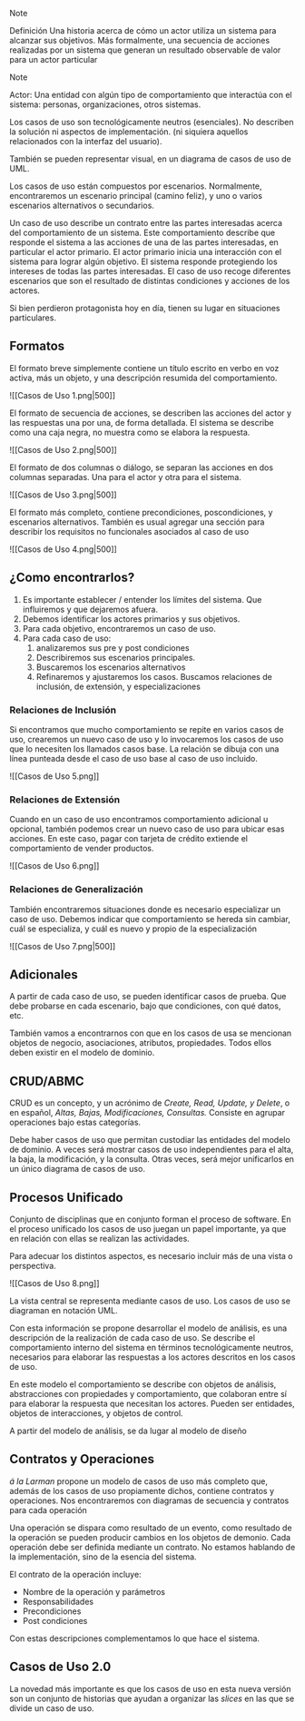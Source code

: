 > [!note]
> Definición Una historia acerca de cómo un actor utiliza un sistema para alcanzar sus objetivos. Más formalmente, una secuencia de acciones realizadas por un sistema que generan un resultado observable de valor para un actor particular

> [!note]
> Actor: Una entidad con algún tipo de comportamiento que interactúa con el sistema: personas, organizaciones, otros sistemas.

Los casos de uso son tecnológicamente neutros (esenciales). No describen la solución ni aspectos de implementación. (ni siquiera aquellos relacionados con la interfaz del usuario).

También se pueden representar visual, en un diagrama de casos de uso de UML.

Los casos de uso están compuestos por escenarios. Normalmente, encontraremos un escenario principal (camino feliz), y uno o varios escenarios alternativos o secundarios.

Un caso de uso describe un contrato entre las partes interesadas acerca del comportamiento de un sistema. Este comportamiento describe que responde el sistema a las acciones de una de las partes interesadas, en particular el actor primario. El actor primario inicia una interacción con el sistema para lograr algún objetivo. El sistema responde protegiendo los intereses de todas las partes interesadas. El caso de uso recoge diferentes escenarios que son el resultado de distintas condiciones y acciones de los actores.

Si bien perdieron protagonista hoy en día, tienen su lugar en situaciones particulares.

## Formatos

El formato breve simplemente contiene un título escrito en verbo en voz activa, más un objeto, y una descripción resumida del comportamiento.

![[Casos de Uso 1.png|500]]

El formato de secuencia de acciones, se describen las acciones del actor y las respuestas una por una, de forma detallada. El sistema se describe como una caja negra, no muestra como se elabora la respuesta.

![[Casos de Uso 2.png|500]]

El formato de dos columnas o diálogo, se separan las acciones en dos columnas separadas. Una para el actor y otra para el sistema.

![[Casos de Uso 3.png|500]]

El formato más completo, contiene precondiciones, poscondiciones, y escenarios alternativos. También es usual agregar una sección para describir los requisitos no funcionales asociados al caso de uso

![[Casos de Uso 4.png|500]]

## ¿Como encontrarlos?

1. Es importante establecer / entender los límites del sistema. Que influiremos y que dejaremos afuera.
2. Debemos identificar los actores primarios y sus objetivos.
3. Para cada objetivo, encontraremos un caso de uso.
4. Para cada caso de uso:
	1. analizaremos sus pre y post condiciones
	2. Describiremos sus escenarios principales.
	3. Buscaremos los escenarios alternativos
	4. Refinaremos y ajustaremos los casos. Buscamos relaciones de inclusión, de extensión, y especializaciones

### Relaciones de Inclusión

Si encontramos que mucho comportamiento se repite en varios casos de uso, crearemos un nuevo caso de uso y lo invocaremos los casos de uso que lo necesiten los llamados casos base. La relación se dibuja con una línea punteada desde el caso de uso base al caso de uso incluido.

![[Casos de Uso 5.png]]

### Relaciones de Extensión

Cuando en un caso de uso encontramos comportamiento adicional u opcional, también podemos crear un nuevo caso de uso para ubicar esas acciones. En este caso, pagar con tarjeta de crédito extiende el comportamiento de vender productos.

![[Casos de Uso 6.png]]

### Relaciones de Generalización

También encontraremos situaciones donde es necesario especializar un caso de uso. Debemos indicar que comportamiento se hereda sin cambiar, cuál se especializa, y cuál es nuevo y propio de la especialización

![[Casos de Uso 7.png|500]]

## Adicionales

A partir de cada caso de uso, se pueden identificar casos de prueba. Que debe probarse en cada escenario, bajo que condiciones, con qué datos, etc.

También vamos a encontrarnos con que en los casos de usa se mencionan objetos de negocio, asociaciones, atributos, propiedades. Todos ellos deben existir en el modelo de dominio.

## CRUD/ABMC

CRUD es un concepto, y un acrónimo de *Create, Read, Update, y Delete*, o en español, *Altas, Bajas, Modificaciones, Consultas.* Consiste en agrupar operaciones bajo estas categorías.

Debe haber casos de uso que permitan custodiar las entidades del modelo de dominio. A veces será mostrar casos de uso independientes para el alta, la baja, la modificación, y la consulta. Otras veces, será mejor unificarlos en un único diagrama de casos de uso.

## Procesos Unificado

Conjunto de disciplinas que en conjunto forman el proceso de software. En el proceso unificado los casos de uso juegan un papel importante, ya que en relación con ellas se realizan las actividades.

Para adecuar los distintos aspectos, es necesario incluir más de una vista o perspectiva.

![[Casos de Uso 8.png]]

La vista central se representa mediante casos de uso. Los casos de uso se diagraman en notación UML.

Con esta información se propone desarrollar el modelo de análisis, es una descripción de la realización de cada caso de uso. Se describe el comportamiento interno del sistema en términos tecnológicamente neutros, necesarios para elaborar las respuestas a los actores descritos en los casos de uso.

En este modelo el comportamiento se describe con objetos de análisis, abstracciones con propiedades y comportamiento, que colaboran entre sí para elaborar la respuesta que necesitan los actores. Pueden ser entidades, objetos de interacciones, y objetos de control.

A partir del modelo de análisis, se da lugar al modelo de diseño

## Contratos y Operaciones

*á la Larman* propone un modelo de casos de uso más completo que, además de los casos de uso propiamente dichos, contiene contratos y operaciones. Nos encontraremos con diagramas de secuencia y contratos para cada operación

Una operación se dispara como resultado de un evento, como resultado de la operación se pueden producir cambios en los objetos de demonio. Cada operación debe ser definida mediante un contrato. No estamos hablando de la implementación, sino de la esencia del sistema.

El contrato de la operación incluye:

- Nombre de la operación y parámetros
- Responsabilidades
- Precondiciones
- Post condiciones

Con estas descripciones complementamos lo que hace el sistema.

## Casos de Uso 2.0

La novedad más importante es que los casos de uso en esta nueva versión son un conjunto de historias que ayudan a organizar las *slices* en las que se divide un caso de uso.
